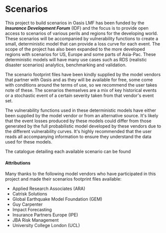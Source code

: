 # Scenarios

This project to build scenarios in Oasis LMF has been funded by the ***Insurance Development Forum*** (IDF) and the focus is to provide open access to scenarios of various perils and regions for the developing world. These scenarios will be accompanied by vulnerability functions to create a small, deterministic model that can provide a loss curve for each event. The scope of the project has also been expanded to the more developed regions with scenarios for US, Europe and some parts of Asia-Pac. These deterministic models will have many use cases such as RDS (realistic disaster scenarios) analytics, benchmarking and validation.

The scenario footprint files have been kindly supplied by the model vendors that partner with Oasis and as they will be available for free, some come with conditions around the terms of use, so we recommend the user takes note of these. The scenarios themselves are a mix of key historical events or a stochastic event of a certain severity taken from that vendor's event set.

The vulnerability functions used in these deterministic models have either been supplied by the model vendor or from an alternative source. It's likely that the event losses produced by these models could differ from those generated by the full probabilistic model developed by these vendors due to the different vulnerability curves. It's highly recommended that the user reads all accompanying information to ensure they understand the data used for these models.

The catalogue detailing each available scenario can be found <HERE>

#### Attributions
Many thanks to the following model vendors who have participated in this project and made their scenarios footprint files available:

* Applied Research Associates (ARA)
* Catrisk Solutions
* Global Earthquake Model Foundation (GEM)
* Guy Carpenter
* Impact Forecasting
* Insurance Partners Europe (IPE)
* JBA Risk Management
* University College London (UCL)


